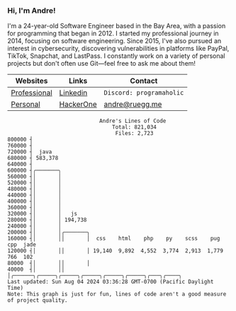 ### Hi, I'm Andre!

I'm a 24-year-old Software Engineer based in the Bay Area, with a passion for programming that began in 2012. I started my professional journey in 2014, focusing on software engineering. Since 2015, I've also pursued an interest in cybersecurity, discovering vulnerabilities in platforms like PayPal, TikTok, Snapchat, and LastPass. I constantly work on a variety of personal projects but don't often use Git—feel free to ask me about them!

| Websites  | Links | Contact |
| ------------- | ------------- | ------- |
| [Professional](https://andreruegg.com)  | [Linkedin](https://www.linkedin.com/in/ruegg/)  | `Discord: programaholic` |
| [Personal](https://andreplz.com)  |  [HackerOne](https://hackerone.com/ruegg?type=user) | andre@ruegg.me |


```
                             Andre's Lines of Code                              
                                 Total: 821,034                                 
                                  Files: 2,723                                  
800000 ┤                                                                        
760000 ┤                                                                        
720000 ┤  java                                                                  
680000 ┤ 583,378                                                                
640000 ┤                                                                        
600000 ┤╭───────╮                                                               
560000 ┤│       │                                                               
520000 ┤│       │                                                               
480000 ┤│       │                                                               
440000 ┤│       │                                                               
400000 ┤│       │                                                               
360000 ┤│       │                                                               
320000 ┤│       │   js                                                          
280000 ┤│       │ 194,738                                                       
240000 ┤│       │                                                               
200000 ┤│       │╭───────╮                                                      
160000 ┤│       ││       │  css    html    php    py    scss    pug   cpp  jade 
120000 ┤│       ││       │ 19,140  9,892  4,552  3,774  2,913  1,779  766  102  
80000  ┤│       ││       │                                                      
40000  ┤│       ││       │╭──────╮╭─────╮╭─────╮╭─────╮╭─────╮╭─────╮╭───╮╭────╮
Last updated: Sun Aug 04 2024 03:36:28 GMT-0700 (Pacific Daylight Time)
Note: This graph is just for fun, lines of code aren't a good measure of project quality.
```
